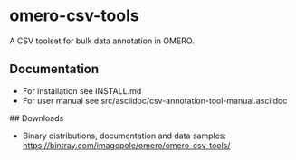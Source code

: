 # omero-csv-tools

A CSV toolset for bulk data annotation in OMERO.


## Documentation

- For installation see INSTALL.md
- For user manual see src/asciidoc/csv-annotation-tool-manual.asciidoc


## Downloads

- Binary distributions, documentation and data samples: https://bintray.com/imagopole/omero/omero-csv-tools/
